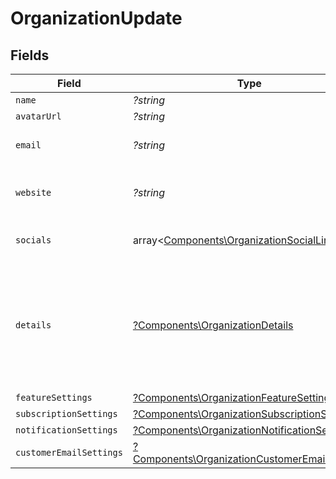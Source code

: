 # OrganizationUpdate


## Fields

| Field                                                                                                         | Type                                                                                                          | Required                                                                                                      | Description                                                                                                   |
| ------------------------------------------------------------------------------------------------------------- | ------------------------------------------------------------------------------------------------------------- | ------------------------------------------------------------------------------------------------------------- | ------------------------------------------------------------------------------------------------------------- |
| `name`                                                                                                        | *?string*                                                                                                     | :heavy_minus_sign:                                                                                            | N/A                                                                                                           |
| `avatarUrl`                                                                                                   | *?string*                                                                                                     | :heavy_minus_sign:                                                                                            | N/A                                                                                                           |
| `email`                                                                                                       | *?string*                                                                                                     | :heavy_minus_sign:                                                                                            | Public support email.                                                                                         |
| `website`                                                                                                     | *?string*                                                                                                     | :heavy_minus_sign:                                                                                            | Official website of the organization.                                                                         |
| `socials`                                                                                                     | array<[Components\OrganizationSocialLink](../../Models/Components/OrganizationSocialLink.md)>                 | :heavy_minus_sign:                                                                                            | Links to social profiles.                                                                                     |
| `details`                                                                                                     | [?Components\OrganizationDetails](../../Models/Components/OrganizationDetails.md)                             | :heavy_minus_sign:                                                                                            | Additional, private, business details Polar needs about active organizations for compliance (KYC).            |
| `featureSettings`                                                                                             | [?Components\OrganizationFeatureSettings](../../Models/Components/OrganizationFeatureSettings.md)             | :heavy_minus_sign:                                                                                            | N/A                                                                                                           |
| `subscriptionSettings`                                                                                        | [?Components\OrganizationSubscriptionSettings](../../Models/Components/OrganizationSubscriptionSettings.md)   | :heavy_minus_sign:                                                                                            | N/A                                                                                                           |
| `notificationSettings`                                                                                        | [?Components\OrganizationNotificationSettings](../../Models/Components/OrganizationNotificationSettings.md)   | :heavy_minus_sign:                                                                                            | N/A                                                                                                           |
| `customerEmailSettings`                                                                                       | [?Components\OrganizationCustomerEmailSettings](../../Models/Components/OrganizationCustomerEmailSettings.md) | :heavy_minus_sign:                                                                                            | N/A                                                                                                           |